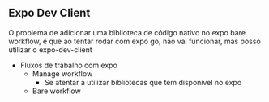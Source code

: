 ## Expo Dev Client

O problema de adicionar uma biblioteca de código nativo no expo bare workflow, é que ao tentar rodar com expo go, não vai funcionar, mas posso utilizar o expo-dev-client

- Fluxos de trabalho com expo
  - Manage workflow
    - Se atentar a utilizar bibliotecas que tem disponível no expo
  - Bare workflow

